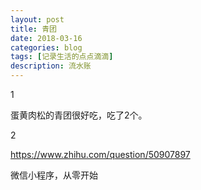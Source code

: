 ```yaml
---
layout: post
title: 青团
date: 2018-03-16
categories: blog
tags: [记录生活的点点滴滴]
description: 流水账
---
```


1 

蛋黄肉松的青团很好吃，吃了2个。

2

https://www.zhihu.com/question/50907897

微信小程序，从零开始













